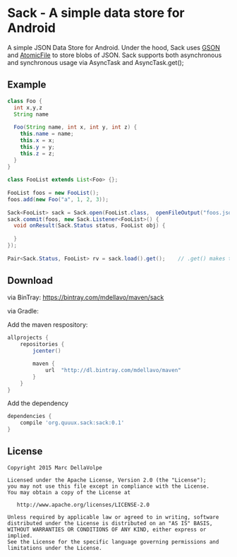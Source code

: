Sack - A simple data store for Android
======================================

A simple JSON Data Store for Android. Under the hood, Sack uses 
[GSON](https://sites.google.com/site/gson/) and 
[AtomicFile](https://developer.android.com/reference/android/support/v4/util/AtomicFile.html) to store 
blobs of JSON.  Sack supports both asynchronous and synchronous usage via AsyncTask and AsyncTask.get();

Example
-------
````java
class Foo {
  int x,y,z
  String name
      
  Foo(String name, int x, int y, int z) {
    this.name = name;
    this.x = x;
    this.y = y;
    this.z = z;
  }
}
    
class FooList extends List<Foo> {};
    
FooList foos = new FooList();
foos.add(new Foo("a", 1, 2, 3));
    
Sack<FooList> sack = Sack.open(FooList.class,  openFileOutput("foos.json", Context.MODE_PRIVATE));
sack.commit(foos, new Sack.Listener<FooList>() {
  void onResult(Sack.Status status, FooList obj) {
      
  }
});
    
Pair<Sack.Status, FooList> rv = sack.load().get();    // .get() makes the load synchronous 
````
    
Download
--------

via BinTray: https://bintray.com/mdellavo/maven/sack

via Gradle:

Add the maven respository:
```gradle
allprojects {
    repositories {
        jcenter()

        maven {
            url  "http://dl.bintray.com/mdellavo/maven"
        }
    }
}
```

Add the dependency
```gradle
dependencies {
    compile 'org.quuux.sack:sack:0.1'
}

```

License
-------

    Copyright 2015 Marc DellaVolpe

    Licensed under the Apache License, Version 2.0 (the "License");
    you may not use this file except in compliance with the License.
    You may obtain a copy of the License at

       http://www.apache.org/licenses/LICENSE-2.0

    Unless required by applicable law or agreed to in writing, software
    distributed under the License is distributed on an "AS IS" BASIS,
    WITHOUT WARRANTIES OR CONDITIONS OF ANY KIND, either express or implied.
    See the License for the specific language governing permissions and
    limitations under the License.